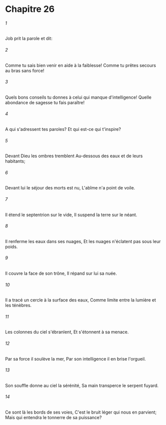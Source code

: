 # Chapitre 26

###### 1
Job prit la parole et dit:
###### 2
Comme tu sais bien venir en aide à la faiblesse! Comme tu prêtes secours au bras sans force!
###### 3
Quels bons conseils tu donnes à celui qui manque d'intelligence! Quelle abondance de sagesse tu fais paraître!
###### 4
A qui s'adressent tes paroles? Et qui est-ce qui t'inspire?
###### 5
Devant Dieu les ombres tremblent Au-dessous des eaux et de leurs habitants;
###### 6
Devant lui le séjour des morts est nu, L'abîme n'a point de voile.
###### 7
Il étend le septentrion sur le vide, Il suspend la terre sur le néant.
###### 8
Il renferme les eaux dans ses nuages, Et les nuages n'éclatent pas sous leur poids.
###### 9
Il couvre la face de son trône, Il répand sur lui sa nuée.
###### 10
Il a tracé un cercle à la surface des eaux, Comme limite entre la lumière et les ténèbres.
###### 11
Les colonnes du ciel s'ébranlent, Et s'étonnent à sa menace.
###### 12
Par sa force il soulève la mer, Par son intelligence il en brise l'orgueil.
###### 13
Son souffle donne au ciel la sérénité, Sa main transperce le serpent fuyard.
###### 14
Ce sont là les bords de ses voies, C'est le bruit léger qui nous en parvient; Mais qui entendra le tonnerre de sa puissance?
